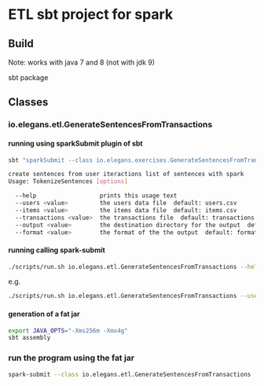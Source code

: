 # ETL sbt project for spark

## Build

Note: works with java 7 and 8 (not with jdk 9)

sbt package

## Classes

### io.elegans.etl.GenerateSentencesFromTransactions

#### running using sparkSubmit plugin of sbt

```bash
sbt "sparkSubmit --class io.elegans.exercises.GenerateSentencesFromTransactions -- --help"

create sentences from user iteractions list of sentences with spark
Usage: TokenizeSentences [options]

  --help                  prints this usage text
  --users <value>         the users data file  default: users.csv
  --items <value>         the items data file  default: items.csv
  --transactions <value>  the transactions file  default: transactions.csv
  --output <value>        the destination directory for the output  default: SENTENCES
  --format <value>        the format of the the output  default: format1
```

#### running calling spark-submit

```bash
./scripts/run.sh io.elegans.etl.GenerateSentencesFromTransactions --help
```

e.g.

```bash
./scripts/run.sh io.elegans.etl.GenerateSentencesFromTransactions --users dataset/users.csv --items dataset/items.csv --output dataset_out --transactions dataset/transactions.csv --format format4"

```

#### generation of a fat jar

```bash
export JAVA_OPTS="-Xms256m -Xmx4g"
sbt assembly
```

### run the program using the fat jar

```bash
spark-submit --class io.elegans.etl.GenerateSentencesFromTransactions ./target/scala-2.11/etl-assembly-0.1.jar  --help
```

